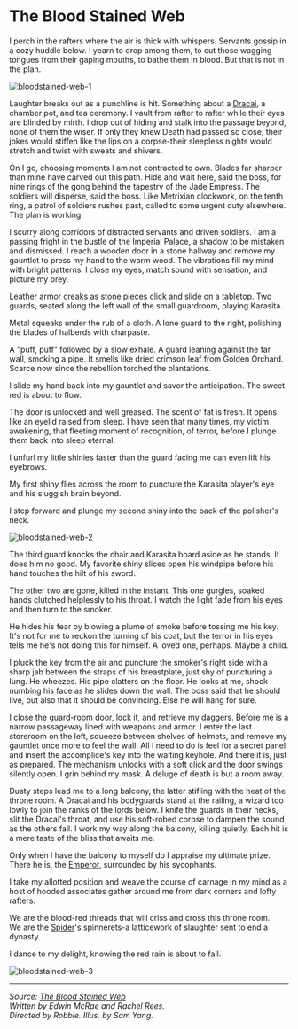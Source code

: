 # The Blood Stained Web

I perch in the rafters where the air is thick with whispers. Servants gossip in a cozy huddle below. I yearn to drop among them, to cut those wagging tongues from their gaping mouths, to bathe them in blood. But that is not in the plan.

<img src="https://d2hl7maqck52px.cloudfront.net/main-story/09-dynasty/bloodstained-web-1.webp" alt="bloodstained-web-1" class="center">

Laughter breaks out as a punchline is hit. Something about a [Dracai](~Dracai), a chamber pot, and tea ceremony. I vault from rafter to rafter while their eyes are blinded by mirth. I drop out of hiding and stalk into the passage beyond, none of them the wiser. If only they knew Death had passed so close, their jokes would stiffen like the lips on a corpse-their sleepless nights would stretch and twist with sweats and shivers.

On I go, choosing moments I am not contracted to own. Blades far sharper than mine have carved out this path. Hide and wait here, said the boss, for nine rings of the gong behind the tapestry of the Jade Empress. The soldiers will disperse, said the boss. Like Metrixian clockwork, on the tenth ring, a patrol of soldiers rushes past, called to some urgent duty elsewhere. The plan is working.

I scurry along corridors of distracted servants and driven soldiers. I am a passing fright in the bustle of the Imperial Palace, a shadow to be mistaken and dismissed. I reach a wooden door in a stone hallway and remove my gauntlet to press my hand to the warm wood. The vibrations fill my mind with bright patterns. I close my eyes, match sound with sensation, and picture my prey.

Leather armor creaks as stone pieces click and slide on a tabletop. Two guards, seated along the left wall of the small guardroom, playing Karasita.

Metal squeaks under the rub of a cloth. A lone guard to the right, polishing the blades of halberds with charpaste.

A "puff, puff" followed by a slow exhale. A guard leaning against the far wall, smoking a pipe. It smells like dried crimson leaf from Golden Orchard. Scarce now since the rebellion torched the plantations.

I slide my hand back into my gauntlet and savor the anticipation. The sweet red is about to flow.

The door is unlocked and well greased. The scent of fat is fresh. It opens like an eyelid raised from sleep. I have seen that many times, my victim awakening, that fleeting moment of recognition, of terror, before I plunge them back into sleep eternal.

I unfurl my little shinies faster than the guard facing me can even lift his eyebrows.

My first shiny flies across the room to puncture the Karasita player's eye and his sluggish brain beyond.

I step forward and plunge my second shiny into the back of the polisher's neck.

<img src="https://d2hl7maqck52px.cloudfront.net/main-story/09-dynasty/bloodstained-web-2.webp" alt="bloodstained-web-2" class="center">

The third guard knocks the chair and Karasita board aside as he stands. It does him no good. My favorite shiny slices open his windpipe before his hand touches the hilt of his sword.

The other two are gone, killed in the instant. This one gurgles, soaked hands clutched helplessly to his throat. I watch the light fade from his eyes and then turn to the smoker.

He hides his fear by blowing a plume of smoke before tossing me his key. It's not for me to reckon the turning of his coat, but the terror in his eyes tells me he's not doing this for himself. A loved one, perhaps. Maybe a child.

I pluck the key from the air and puncture the smoker's right side with a sharp jab between the straps of his breastplate, just shy of puncturing a lung. He wheezes. His pipe clatters on the floor. He looks at me, shock numbing his face as he slides down the wall. The boss said that he should live, but also that it should be convincing. Else he will hang for sure.

I close the guard-room door, lock it, and retrieve my daggers. Before me is a narrow passageway lined with weapons and armor. I enter the last storeroom on the left, squeeze between shelves of helmets, and remove my gauntlet once more to feel the wall. All I need to do is feel for a secret panel and insert the accomplice's key into the waiting keyhole. And there it is, just as prepared. The mechanism unlocks with a soft click and the door swings silently open. I grin behind my mask. A deluge of death is but a room away.

Dusty steps lead me to a long balcony, the latter stifling with the heat of the throne room. A Dracai and his bodyguards stand at the railing, a wizard too lowly to join the ranks of the lords below. I knife the guards in their necks, slit the Dracai's throat, and use his soft-robed corpse to dampen the sound as the others fall. I work my way along the balcony, killing quietly. Each hit is a mere taste of the bliss that awaits me.

Only when I have the balcony to myself do I appraise my ultimate prize. There he is, the [Emperor](../../heroes-of-rathe/emperor-about.md), surrounded by his sycophants.

I take my allotted position and weave the course of carnage in my mind as a host of hooded associates gather around me from dark corners and lofty rafters.

We are the blood-red threads that will criss and cross this throne room.<br>
We are the [Spider](../../continents/rathe/pits/blackjacks-mercenary-group.md#the-spider)'s spinnerets-a latticework of slaughter sent to end a dynasty.

I dance to my delight, knowing the red rain is about to fall.

<img src="https://d2hl7maqck52px.cloudfront.net/main-story/09-dynasty/bloodstained-web-3.webp" alt="bloodstained-web-3" class="center">

---

_Source: [The Blood Stained Web](https://fabtcg.com/heroes/arakni/?stories=True)_<br>
_Written by Edwin McRae and Rachel Rees._<br>
_Directed by Robbie. Illus. by Sam Yang._
